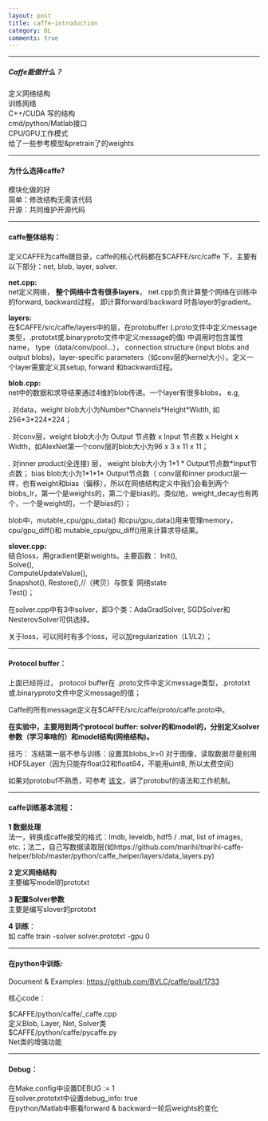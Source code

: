 ```yaml
---
layout: post
title: caffe-introduction
category: DL
comments: true
---
```


***
##### Caffe能做什么？

定义网络结构     
训练网络     
C++/CUDA 写的结构     
cmd/python/Matlab接口     
CPU/GPU工作模式      
给了一些参考模型&pretrain了的weights     
***
#### 为什么选择caffe?

模块化做的好  
简单：修改结构无需该代码  
开源：共同维护开源代码  
***
#### caffe整体结构：

定义CAFFE为caffe跟目录，caffe的核心代码都在$CAFFE/src/caffe 下，主要有以下部分：net, blob, layer, solver.

**net.cpp:**  
net定义网络， **整个网络中含有很多layers**， net.cpp负责计算整个网络在训练中的forward, backward过程， 即计算forward/backward 时各layer的gradient。


**layers:**   
在$CAFFE/src/caffe/layers中的层，在protobuffer (.proto文件中定义message类型，.prototxt或.binaryproto文件中定义message的值) 中调用时包含属性name， type（data/conv/pool…）， connection structure (input blobs and output blobs)，layer-specific parameters（如conv层的kernel大小）。定义一个layer需要定义其setup, forward 和backward过程。


**blob.cpp:**  
net中的数据和求导结果通过4维的blob传递。一个layer有很多blobs， e.g,  

. 对data，weight blob大小为Number\*Channels\*Height\*Width, 如256\*3\*224\*224；

. 对conv层，weight blob大小为 Output 节点数 x Input 节点数 x Height x Width，如AlexNet第一个conv层的blob大小为96 x 3 x 11 x 11；  

. 对inner product(全连接) 层， weight blob大小为 1\*1 \* Output节点数\*Input节点数； bias blob大小为1\*1\*1\* Output节点数（ conv层和inner product层一样，也有weight和bias（偏移），所以在网络结构定义中我们会看到两个blobs\_lr，第一个是weights的，第二个是bias的。类似地，weight\_decay也有两个，一个是weight的，一个是bias的）；


blob中，mutable\_cpu/gpu\_data() 和cpu/gpu\_data()用来管理memory，cpu/gpu_diff()和 mutable\_cpu/gpu\_diff()用来计算求导结果。

**slover.cpp:**   
结合loss，用gradient更新weights。主要函数：
Init(),  
Solve(),   
ComputeUpdateValue(),  
Snapshot(), Restore(),//（拷贝）与恢复 网络state  
Test()；

在solver.cpp中有3中solver，即3个类：AdaGradSolver, SGDSolver和NesterovSolver可供选择。


关于loss，可以同时有多个loss，可以加regularization（L1/L2）；
***
#### Protocol buffer：

上面已经将过， protocol buffer在 .proto文件中定义message类型，.prototxt或.binaryproto文件中定义message的值；  

Caffe的所有message定义在$CAFFE/src/caffe/proto/caffe.proto中。  

**在实验中，主要用到两个protocol buffer: solver的和model的，分别定义solver参数（学习率啥的）和model结构(网络结构)。**

技巧：
冻结第一层不参与训练：设置其blobs_lr=0
对于图像，读取数据尽量别用HDF5Layer（因为只能存float32和float64，不能用uint8, 所以太费空间）

如果对protobuf不熟悉，可参考
[该文](http://www.cnblogs.com/dkblog/archive/2012/03/27/2419010.html)，讲了protobuf的语法和工作机制。

***
#### caffe训练基本流程：

**1 数据处理**  
法一，转换成caffe接受的格式：lmdb, leveldb, hdf5 / .mat, list of images, etc.；法二，自己写数据读取层(如https://github.com/tnarihi/tnarihi-caffe-helper/blob/master/python/caffe\_helper/layers/data\_layers.py)  

**2 定义网络结构**   
主要编写model的prototxt

**3 配置Solver参数**  
主要是编写slover的prototxt

**4 训练**：  
如 caffe train -solver solver.prototxt -gpu 0


***
#### 在python中训练:
Document & Examples: https://github.com/BVLC/caffe/pull/1733

核心code：

$CAFFE/python/caffe/\_caffe.cpp   
定义Blob, Layer, Net, Solver类  
$CAFFE/python/caffe/pycaffe.py   
Net类的增强功能
***
#### Debug：

在Make.config中设置DEBUG := 1  
在solver.prototxt中设置debug_info: true  
在python/Matlab中察看forward & backward一轮后weights的变化  

